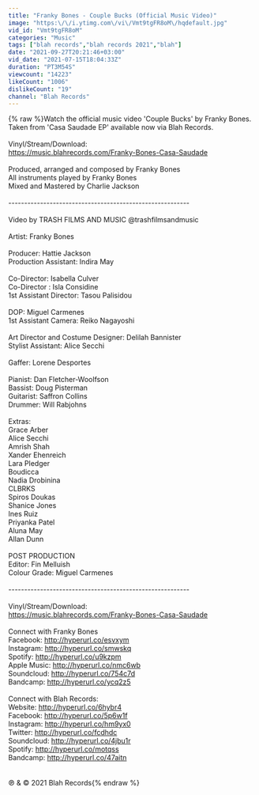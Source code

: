```yaml
---
title: "Franky Bones - Couple Bucks (Official Music Video)"
image: "https:\/\/i.ytimg.com\/vi\/Vmt9tgFR8oM\/hqdefault.jpg"
vid_id: "Vmt9tgFR8oM"
categories: "Music"
tags: ["blah records","blah records 2021","blah"]
date: "2021-09-27T20:21:46+03:00"
vid_date: "2021-07-15T18:04:33Z"
duration: "PT3M54S"
viewcount: "14223"
likeCount: "1006"
dislikeCount: "19"
channel: "Blah Records"
---
```

{% raw %}Watch the official music video 'Couple Bucks' by Franky Bones. Taken from 'Casa Saudade EP' available now via Blah Records.<br /><br />Vinyl/Stream/Download:<br /><a rel="nofollow" target="blank" href="https://music.blahrecords.com/Franky-Bones-Casa-Saudade">https://music.blahrecords.com/Franky-Bones-Casa-Saudade</a><br /><br />Produced, arranged and composed by Franky Bones<br />All instruments played by Franky Bones<br />Mixed and Mastered by Charlie Jackson <br /><br />---------------------------------------------------------<br /><br />Video by TRASH FILMS AND MUSIC @trashfilmsandmusic<br /><br />Artist: Franky Bones<br /><br />Producer: Hattie Jackson<br />Production Assistant: Indira May<br /> <br />Co-Director: Isabella Culver<br />Co-Director : Isla Considine<br />1st Assistant Director: Tasou Palisidou<br /> <br />DOP: Miguel Carmenes<br />1st Assistant Camera: Reiko Nagayoshi<br /> <br />Art Director and Costume Designer: Delilah Bannister<br />Stylist Assistant: Alice Secchi<br /> <br />Gaffer: Lorene Desportes<br /> <br />Pianist: Dan Fletcher-Woolfson<br />Bassist: Doug Pisterman<br />Guitarist: Saffron Collins<br />Drummer: Will Rabjohns<br /> <br />Extras: <br />Grace Arber<br />Alice Secchi<br />Amrish Shah<br />Xander Ehenreich<br />Lara Pledger<br />Boudicca<br />Nadia Drobinina<br />CLBRKS <br />Spiros Doukas<br />Shanice Jones <br />Ines Ruiz<br />Priyanka Patel<br />Aluna May<br />Allan Dunn<br /><br />POST PRODUCTION <br />Editor: Fin Melluish <br />Colour Grade: Miguel Carmenes<br /><br />---------------------------------------------------------<br /><br />Vinyl/Stream/Download:<br /><a rel="nofollow" target="blank" href="https://music.blahrecords.com/Franky-Bones-Casa-Saudade">https://music.blahrecords.com/Franky-Bones-Casa-Saudade</a><br /><br />Connect with Franky Bones<br />Facebook: <a rel="nofollow" target="blank" href="http://hyperurl.co/esvxym">http://hyperurl.co/esvxym</a><br />Instagram: <a rel="nofollow" target="blank" href="http://hyperurl.co/smwskq">http://hyperurl.co/smwskq</a><br />Spotify: <a rel="nofollow" target="blank" href="http://hyperurl.co/u9kzpm">http://hyperurl.co/u9kzpm</a><br />Apple Music: <a rel="nofollow" target="blank" href="http://hyperurl.co/nmc6wb">http://hyperurl.co/nmc6wb</a><br />Soundcloud: <a rel="nofollow" target="blank" href="http://hyperurl.co/754c7d">http://hyperurl.co/754c7d</a><br />Bandcamp: <a rel="nofollow" target="blank" href="http://hyperurl.co/ycq2z5">http://hyperurl.co/ycq2z5</a><br /><br />Connect with Blah Records:<br />Website: <a rel="nofollow" target="blank" href="http://hyperurl.co/6hybr4">http://hyperurl.co/6hybr4</a><br />Facebook: <a rel="nofollow" target="blank" href="http://hyperurl.co/5p6w1f">http://hyperurl.co/5p6w1f</a><br />Instagram: <a rel="nofollow" target="blank" href="http://hyperurl.co/hm9yx0">http://hyperurl.co/hm9yx0</a><br />Twitter: <a rel="nofollow" target="blank" href="http://hyperurl.co/fcdhdc">http://hyperurl.co/fcdhdc</a><br />Soundcloud: <a rel="nofollow" target="blank" href="http://hyperurl.co/4jbu1r">http://hyperurl.co/4jbu1r</a><br />Spotify: <a rel="nofollow" target="blank" href="http://hyperurl.co/motqss">http://hyperurl.co/motqss</a><br />Bandcamp: <a rel="nofollow" target="blank" href="http://hyperurl.co/47aitn">http://hyperurl.co/47aitn</a><br /><br /><br />℗ &amp; © 2021 Blah Records{% endraw %}
